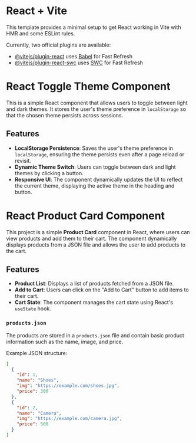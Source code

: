 # React + Vite

This template provides a minimal setup to get React working in Vite with HMR and some ESLint rules.

Currently, two official plugins are available:

- [@vitejs/plugin-react](https://github.com/vitejs/vite-plugin-react/blob/main/packages/plugin-react/README.md) uses [Babel](https://babeljs.io/) for Fast Refresh
- [@vitejs/plugin-react-swc](https://github.com/vitejs/vite-plugin-react-swc) uses [SWC](https://swc.rs/) for Fast Refresh


# React Toggle Theme Component

This is a simple React component that allows users to toggle between light and dark themes. It stores the user's theme preference in `localStorage` so that the chosen theme persists across sessions.

## Features

- **LocalStorage Persistence**: Saves the user's theme preference in `localStorage`, ensuring the theme persists even after a page reload or revisit.
- **Dynamic Theme Switch**: Users can toggle between dark and light themes by clicking a button.
- **Responsive UI**: The component dynamically updates the UI to reflect the current theme, displaying the active theme in the heading and button.


# React Product Card Component

This project is a simple **Product Card** component in React, where users can view products and add them to their cart. The component dynamically displays products from a JSON file and allows the user to add products to the cart.

## Features

- **Product List**: Displays a list of products fetched from a JSON file.
- **Add to Cart**: Users can click on the "Add to Cart" button to add items to their cart.
- **Cart State**: The component manages the cart state using React's `useState` hook.

### `products.json`

The products are stored in a `products.json` file and contain basic product information such as the name, image, and price.

Example JSON structure:

```json
[
  {
    "id": 1,
    "name": "Shoes",
    "img": "https://example.com/shoes.jpg",
    "price": 300
  },
  {
    "id": 2,
    "name": "Camera",
    "img": "https://example.com/camera.jpg",
    "price": 500
  }
]
